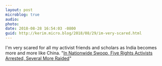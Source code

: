 ```yaml
---
layout: post
microblog: true
audio: 
photo: 
date: 2018-08-28 16:54:03 -0800
guid: http://kerim.micro.blog/2018/08/29/im-very-scared.html
---
```

I'm very scared for all my activist friends and scholars as India becomes more and more like China.  "[In Nationwide Swoop, Five Rights Activists Arrested, Several More Raided](https://thewire.in/rights/police-take-sudha-bharadwaj-into-custody-raid-homes-of-lawyers-activists-across-cities)"
